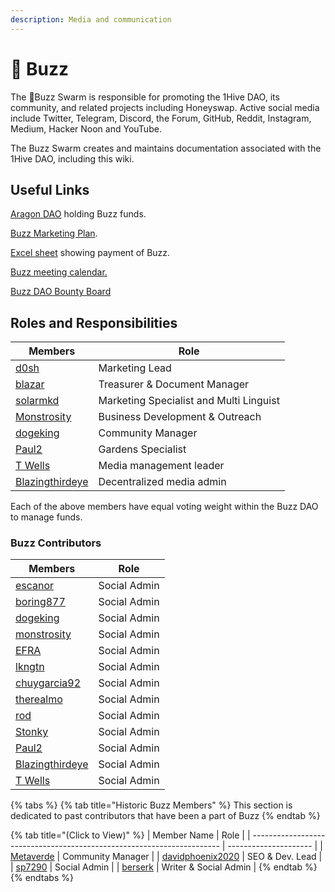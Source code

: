 ```yaml
---
description: Media and communication
---
```


# 🐝 Buzz

The 🐝Buzz Swarm is responsible for promoting the 1Hive DAO, its community, and related projects including Honeyswap. Active social media include Twitter, Telegram, Discord, the Forum, GitHub, Reddit, Instagram, Medium, Hacker Noon and YouTube.

The Buzz Swarm creates and maintains documentation associated with the 1Hive DAO, including this wiki. 

## Useful Links

[Aragon DAO](https://aragon.1hive.org/#/buzzdao/) holding Buzz funds.

[Buzz Marketing Plan](https://drive.google.com/file/d/1giD4QcVfHNUaAwcXWqEdV4jI2CUSQH24/view).

[Excel sheet](https://docs.google.com/spreadsheets/d/1UNrQMLVDWS-r7z6Z5MLNRSRP70f_gjbG5DYVceDLrXU/edit#gid=0) showing payment of Buzz.

[Buzz meeting calendar.](https://calendar.google.com/calendar/u/0/embed?src=c_k77c78d1kdt9e1vpk2cvjcc7jg@group.calendar.google.com\&ctz)

[Buzz DAO Bounty Board](https://www.notion.so/3e13ef2a5d614a828b684640af2212b4?v=20b21ead637341faa87416b85202b584)

## Roles and Responsibilities

| Members                                                      | Role                                    |
| ------------------------------------------------------------ | --------------------------------------- |
| [d0sh](https://forum.1hive.org/u/d0sh/summary)               | Marketing Lead                          |
| [blazar](https://forum.1hive.org/u/blazar/summary)           | Treasurer & Document Manager            |
| [solarmkd](https://forum.1hive.org/u/solarmkd/summary)       | Marketing Specialist and Multi Linguist |
| [Monstrosity](https://forum.1hive.org/u/monstrosity/summary) | Business Development & Outreach         |
| [dogeking](https://forum.1hive.org/u/dogeking/summary)       | Community Manager                       |
| [Paul2](https://forum.1hive.org/u/paul)                      | Gardens Specialist                      |
| [T Wells](https://forum.1hive.org/u/twells)                  | Media management leader                 |
| [Blazingthirdeye](https://forum.1hive.org/u/blazingthirdeye) | Decentralized media admin               |

Each of the above members have equal voting weight within the Buzz DAO to manage funds.

### Buzz Contributors

| Members                                                        | Role         |
| -------------------------------------------------------------- | ------------ |
| [escanor](https://forum.1hive.org/u/escanor/summary)           | Social Admin |
| [boring877](https://forum.1hive.org/u/boring877/summary)       | Social Admin |
| [dogeking](https://forum.1hive.org/u/dogeking/summary)         | Social Admin |
| [monstrosity](https://forum.1hive.org/u/monstrosity/summary)   | Social Admin |
| [EFRA](https://forum.1hive.org/u/efra)                         | Social Admin |
| [lkngtn](https://forum.1hive.org/u/lkngtn)                     | Social Admin |
| [chuygarcia92](https://forum.1hive.org/u/chuygarcia92/summary) | Social Admin |
| [therealmo](https://forum.1hive.org/u/therealmo/summary)       | Social Admin |
| [rod](https://forum.1hive.org/u/rod/summary)                   | Social Admin |
| [Stonky](https://forum.1hive.org/u/stonky)                     | Social Admin |
| [Paul2](https://forum.1hive.org/u/paul)                        | Social Admin |
| [Blazingthirdeye](https://forum.1hive.org/u/blazingthirdeye)   | Social Admin |
| [T Wells](https://forum.1hive.org/u/twells)                    | Social Admin |

{% tabs %}
{% tab title="Historic Buzz Members" %}
This section is dedicated to past contributors that have been a part of Buzz
{% endtab %}

{% tab title="(Click to View)" %}
| Member Name                                                            | Role                  |
| ---------------------------------------------------------------------- | --------------------- |
| [Metaverde](https://forum.1hive.org/u/metaverde/summary)               | Community Manager     |
| [davidphoenix2020](https://forum.1hive.org/u/davidphoenix2020/summary) | SEO & Dev. Lead       |
| [sp7290](https://forum.1hive.org/u/sp7290/summary)                     | Social Admin          |
| [berserk](https://forum.1hive.org/u/berserk/summary)                   | Writer & Social Admin |
{% endtab %}
{% endtabs %}

